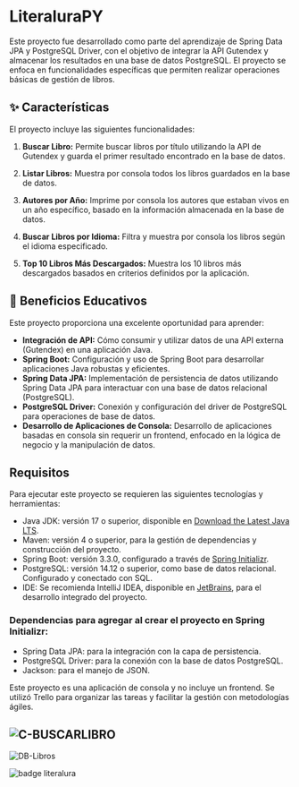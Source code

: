 # LiteraluraPY

Este proyecto fue desarrollado como parte del aprendizaje de Spring Data JPA y PostgreSQL Driver, con el objetivo de integrar la API Gutendex y almacenar los resultados en una base de datos PostgreSQL. El proyecto se enfoca en funcionalidades específicas que permiten realizar operaciones básicas de gestión de libros.

## ✨ Características

El proyecto incluye las siguientes funcionalidades:

1. **Buscar Libro:** Permite buscar libros por título utilizando la API de Gutendex y guarda el primer resultado encontrado en la base de datos.
   
2. **Listar Libros:** Muestra por consola todos los libros guardados en la base de datos.
   
3. **Autores por Año:** Imprime por consola los autores que estaban vivos en un año específico, basado en la información almacenada en la base de datos.
   
4. **Buscar Libros por Idioma:** Filtra y muestra por consola los libros según el idioma especificado.
   
5. **Top 10 Libros Más Descargados:** Muestra los 10 libros más descargados basados en criterios definidos por la aplicación.

## 🚀 Beneficios Educativos

Este proyecto proporciona una excelente oportunidad para aprender:
- **Integración de API:** Cómo consumir y utilizar datos de una API externa (Gutendex) en una aplicación Java.
- **Spring Boot:** Configuración y uso de Spring Boot para desarrollar aplicaciones Java robustas y eficientes.
- **Spring Data JPA:** Implementación de persistencia de datos utilizando Spring Data JPA para interactuar con una base de datos relacional (PostgreSQL).
- **PostgreSQL Driver:** Conexión y configuración del driver de PostgreSQL para operaciones de base de datos.
- **Desarrollo de Aplicaciones de Consola:** Desarrollo de aplicaciones basadas en consola sin requerir un frontend, enfocado en la lógica de negocio y la manipulación de datos.

## Requisitos

Para ejecutar este proyecto se requieren las siguientes tecnologías y herramientas:

- Java JDK: versión 17 o superior, disponible en [Download the Latest Java LTS](https://adoptopenjdk.net/).
- Maven: versión 4 o superior, para la gestión de dependencias y construcción del proyecto.
- Spring Boot: versión 3.3.0, configurado a través de [Spring Initializr](https://start.spring.io/).
- PostgreSQL: versión 14.12 o superior, como base de datos relacional. Configurado y conectado con SQL.
- IDE: Se recomienda IntelliJ IDEA, disponible en [JetBrains](https://www.jetbrains.com/idea/), para el desarrollo integrado del proyecto.

### Dependencias para agregar al crear el proyecto en Spring Initializr:
- Spring Data JPA: para la integración con la capa de persistencia.
- PostgreSQL Driver: para la conexión con la base de datos PostgreSQL.
- Jackson: para el manejo de JSON.

Este proyecto es una aplicación de consola y no incluye un frontend. Se utilizó Trello para organizar las tareas y facilitar la gestión con metodologías ágiles.

![C-BUSCARLIBRO](https://github.com/LindaRobles/literaluraPY/assets/132003177/857a17f1-a5a3-4785-97ce-63c3a20b90e2)
------

![DB-Libros](https://github.com/LindaRobles/literaluraPY/assets/132003177/4c998bcd-f592-4cae-ac41-c66c81eccb46)


![badge literalura](https://github.com/LindaRobles/literaluraPY/assets/132003177/ad630ef6-6fde-4897-9ac2-f13dbe44d461)
